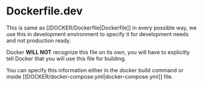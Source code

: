 # Dockerfile.dev

This is same as [[DOCKER/Dockerfile|Dockerfile]] in every possible way, we use this in development environment to specify it for development needs and not production ready.

Docker **WILL NOT** recognize this file on its own, you will have to explicitly tell Docker that you will use this file for building.

You can specify this information either in the docker build command or inside [[DOCKER/docker-compose.yml|docker-compose.yml]] file.